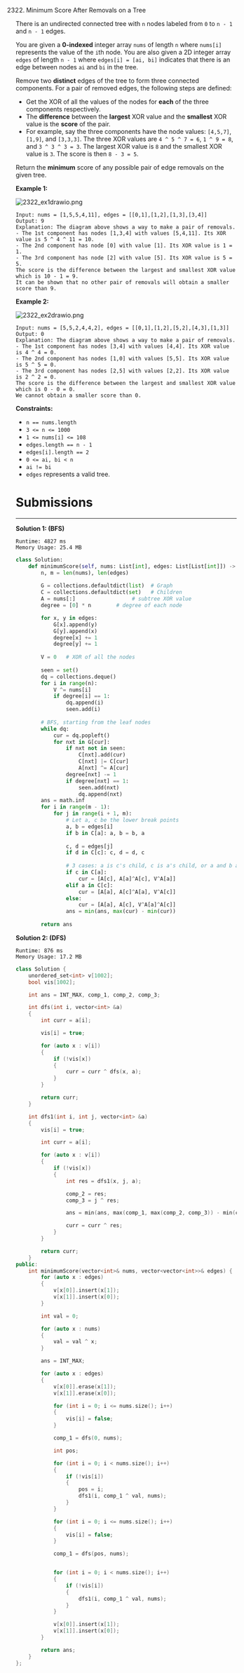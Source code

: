 2322. Minimum Score After Removals on a Tree

There is an undirected connected tree with `n` nodes labeled from `0` to `n - 1` and `n - 1` edges.

You are given a **0-indexed** integer array `nums` of length `n` where `nums[i]` represents the value of the `i`th node. You are also given a 2D integer array `edges` of length `n - 1` where `edges[i] = [ai, bi]` indicates that there is an edge between nodes `ai` and `bi` in the tree.

Remove two **distinct** edges of the tree to form three connected components. For a pair of removed edges, the following steps are defined:

* Get the XOR of all the values of the nodes for **each** of the three components respectively.
* The **difference** between the **largest** XOR value and the **smallest** XOR value is the **score** of the pair.
* For example, say the three components have the node values: `[4,5,7]`, `[1,9]`, and `[3,3,3]`. The three XOR values are `4 ^ 5 ^ 7 = 6`, `1 ^ 9 = 8`, and `3 ^ 3 ^ 3 = 3`. The largest XOR value is `8` and the smallest XOR value is `3`. The score is then `8 - 3 = 5`.

Return the **minimum** score of any possible pair of edge removals on the given tree.

 

**Example 1:**

![2322_ex1drawio.png](img/2322_ex1drawio.png)
```
Input: nums = [1,5,5,4,11], edges = [[0,1],[1,2],[1,3],[3,4]]
Output: 9
Explanation: The diagram above shows a way to make a pair of removals.
- The 1st component has nodes [1,3,4] with values [5,4,11]. Its XOR value is 5 ^ 4 ^ 11 = 10.
- The 2nd component has node [0] with value [1]. Its XOR value is 1 = 1.
- The 3rd component has node [2] with value [5]. Its XOR value is 5 = 5.
The score is the difference between the largest and smallest XOR value which is 10 - 1 = 9.
It can be shown that no other pair of removals will obtain a smaller score than 9.
```

**Example 2:**

![2322_ex2drawio.png](img/2322_ex2drawio.png)
```
Input: nums = [5,5,2,4,4,2], edges = [[0,1],[1,2],[5,2],[4,3],[1,3]]
Output: 0
Explanation: The diagram above shows a way to make a pair of removals.
- The 1st component has nodes [3,4] with values [4,4]. Its XOR value is 4 ^ 4 = 0.
- The 2nd component has nodes [1,0] with values [5,5]. Its XOR value is 5 ^ 5 = 0.
- The 3rd component has nodes [2,5] with values [2,2]. Its XOR value is 2 ^ 2 = 0.
The score is the difference between the largest and smallest XOR value which is 0 - 0 = 0.
We cannot obtain a smaller score than 0.
```

**Constraints:**

* `n == nums.length`
* `3 <= n <= 1000`
* `1 <= nums[i] <= 108`
* `edges.length == n - 1`
* `edges[i].length == 2`
* `0 <= ai, bi < n`
* `ai != bi`
* `edges` represents a valid tree.

# Submissions
---
**Solution 1: (BFS)**
```
Runtime: 4827 ms
Memory Usage: 25.4 MB
```
```python
class Solution:
    def minimumScore(self, nums: List[int], edges: List[List[int]]) -> int:
        n, m = len(nums), len(edges)
        
        G = collections.defaultdict(list)  # Graph
        C = collections.defaultdict(set)   # Children
        A = nums[:]                  # subtree XOR value
        degree = [0] * n        # degree of each node 

        for x, y in edges:
            G[x].append(y)
            G[y].append(x)
            degree[x] += 1
            degree[y] += 1
        
        V = 0   # XOR of all the nodes
        
        seen = set()
        dq = collections.deque()
        for i in range(n):
            V ^= nums[i]
            if degree[i] == 1:
                dq.append(i)
                seen.add(i)
                
        # BFS, starting from the leaf nodes     
        while dq:
            cur = dq.popleft()
            for nxt in G[cur]:
                if nxt not in seen:
                    C[nxt].add(cur)
                    C[nxt] |= C[cur]
                    A[nxt] ^= A[cur]
                degree[nxt] -= 1
                if degree[nxt] == 1:
                    seen.add(nxt)
                    dq.append(nxt)
        ans = math.inf
        for i in range(m - 1):
            for j in range(i + 1, m):
                # Let a, c be the lower break points
                a, b = edges[i]
                if b in C[a]: a, b = b, a 
                
                c, d = edges[j]
                if d in C[c]: c, d = d, c
                
                # 3 cases: a is c's child, c is a's child, or a and b are two independent subtrees.
                if c in C[a]:
                    cur = [A[c], A[a]^A[c], V^A[a]]
                elif a in C[c]:
                    cur = [A[a], A[c]^A[a], V^A[c]]
                else:
                    cur = [A[a], A[c], V^A[a]^A[c]]
                ans = min(ans, max(cur) - min(cur))
            
        return ans
```

**Solution 2: (DFS)**
```
Runtime: 876 ms
Memory Usage: 17.2 MB
```
```c++
class Solution {
    unordered_set<int> v[1002];
    bool vis[1002];

    int ans = INT_MAX, comp_1, comp_2, comp_3;

    int dfs(int i, vector<int> &a)
    {
        int curr = a[i];

        vis[i] = true;

        for (auto x : v[i])
        {
            if (!vis[x])
            {
                curr = curr ^ dfs(x, a);
            }
        }

        return curr;
    }

    int dfs1(int i, int j, vector<int> &a)
    {
        vis[i] = true;

        int curr = a[i];

        for (auto x : v[i])
        {
            if (!vis[x])
            {
                int res = dfs1(x, j, a);

                comp_2 = res;
                comp_3 = j ^ res;

                ans = min(ans, max(comp_1, max(comp_2, comp_3)) - min(comp_1, min(comp_2, comp_3)));

                curr = curr ^ res;
            }
        }

        return curr;
    }
public:
    int minimumScore(vector<int>& nums, vector<vector<int>>& edges) {
        for (auto x : edges)
        {
            v[x[0]].insert(x[1]);
            v[x[1]].insert(x[0]);
        }

        int val = 0;

        for (auto x : nums)
        {
            val = val ^ x;
        }

        ans = INT_MAX;

        for (auto x : edges)
        {
            v[x[0]].erase(x[1]);
            v[x[1]].erase(x[0]);

            for (int i = 0; i <= nums.size(); i++)
            {
                vis[i] = false;
            }

            comp_1 = dfs(0, nums);

            int pos;

            for (int i = 0; i < nums.size(); i++)
            {
                if (!vis[i])
                {
                    pos = i;
                    dfs1(i, comp_1 ^ val, nums);
                }
            }

            for (int i = 0; i <= nums.size(); i++)
            {
                vis[i] = false;
            }

            comp_1 = dfs(pos, nums);


            for (int i = 0; i < nums.size(); i++)
            {
                if (!vis[i])
                {
                    dfs1(i, comp_1 ^ val, nums);
                }
            }

            v[x[0]].insert(x[1]);
            v[x[1]].insert(x[0]);
        }

        return ans;
    }
};
```

